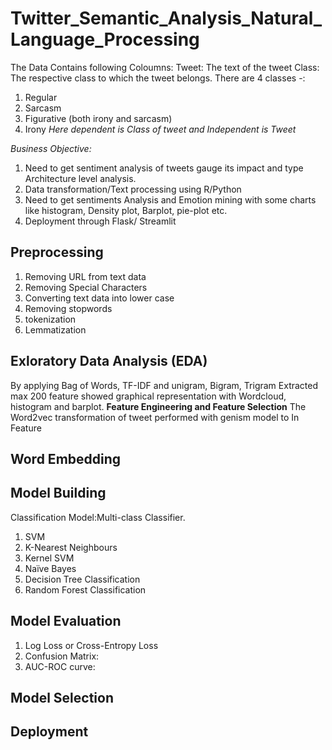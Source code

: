 # **Twitter_Semantic_Analysis_Natural_Language_Processing**

The Data Contains following Coloumns:
Tweet: The text of the tweet
Class: The respective class to which the tweet belongs. There are 4 classes -:

1. Regular
2. Sarcasm
3. Figurative (both irony and sarcasm)
4. Irony
*Here dependent is Class of tweet and Independent is Tweet*

*Business Objective:*

1. Need to get sentiment analysis of tweets gauge its impact and type Architecture level analysis.
2. Data transformation/Text processing using R/Python
3. Need to get sentiments Analysis and Emotion mining with some charts like histogram, Density plot, Barplot, pie-plot etc.
4. Deployment through Flask/ Streamlit

## Preprocessing

1. Removing URL from text data
2. Removing Special Characters
3. Converting text data into lower case
4. Removing stopwords
5. tokenization
6. Lemmatization

## **Exloratory Data Analysis (EDA)**

By applying Bag of Words, TF-IDF and unigram, Bigram, Trigram Extracted max 200 feature showed graphical representation with Wordcloud, histogram and barplot.
**Feature Engineering and Feature Selection**
The Word2vec transformation of tweet performed with genism model to In Feature

## **Word Embedding**

## **Model Building**

Classification Model:Multi-class Classifier.

1. SVM
2. K-Nearest Neighbours
3. Kernel SVM
4. Naïve Bayes
5. Decision Tree Classification
6. Random Forest Classification

## **Model Evaluation**

1. Log Loss or Cross-Entropy Loss
2. Confusion Matrix:
3. AUC-ROC curve:

## **Model Selection**

## **Deployment**

